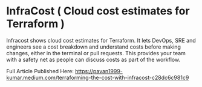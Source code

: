 # InfraCost ( Cloud cost estimates for Terraform )
Infracost shows cloud cost estimates for Terraform. It lets DevOps, SRE and engineers see a cost breakdown and understand costs before making changes, either in the terminal or pull requests. This provides your team with a safety net as people can discuss costs as part of the workflow.

Full Article Published Here: 
https://pavan1999-kumar.medium.com/terraforming-the-cost-with-infracost-c28dc6c981c9
